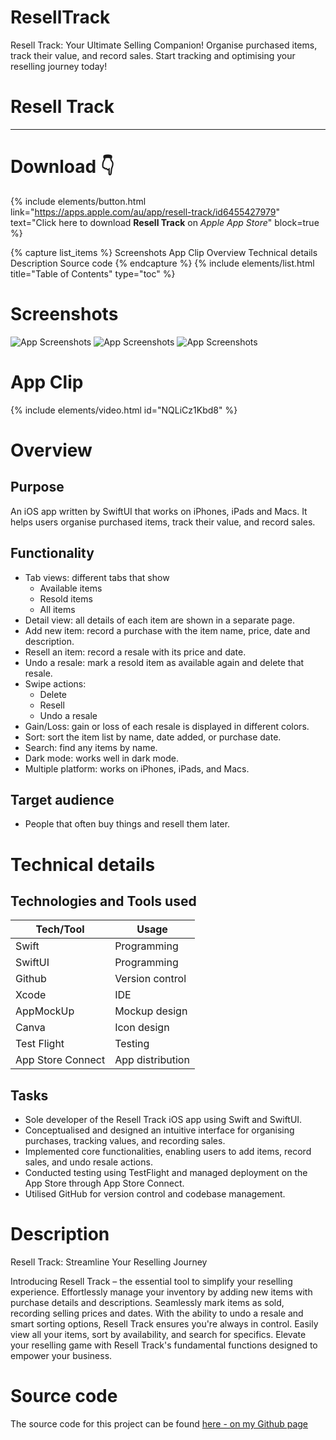 # ResellTrack
Resell Track: Your Ultimate Selling Companion! Organise purchased items, track their value, and record sales. Start tracking and optimising your reselling journey today!

# Resell Track

---

# Download 👇

{% include elements/button.html link="https://apps.apple.com/au/app/resell-track/id6455427979" text="Click here to download **Resell Track** on *Apple App Store*" block=true %}

{% capture list_items %}
Screenshots
App Clip
Overview
Technical details
Description
Source code
{% endcapture %}
{% include elements/list.html title="Table of Contents" type="toc" %}

# Screenshots

![App Screenshots](/assets/images/resellTrack/resellTrack_iphone1.png "iPhone 11 Pro Max")
![App Screenshots](/assets/images/resellTrack/resellTrack_iphone2.png "iPhone 8 Plus")
![App Screenshots](/Screenshots/AppMockUp-Screenshots/Apple-iPad-Pro-13-Inch-(2048x2732)/Apple-iPad-Pro-13-Inch-Screenshot-0.png)

<!-- {% capture carousel_images %}
/assets/images/resellTrack/resellTrack_screenshot1.png
/assets/images/resellTrack/resellTrack_screenshot2.png
/assets/images/resellTrack/resellTrack_screenshot3.png
/assets/images/resellTrack/resellTrack_screenshot4.png
/assets/images/resellTrack/resellTrack_screenshot5.png
/assets/images/resellTrack/resellTrack_screenshot6.png
/assets/images/resellTrack/resellTrack_screenshot7.png
/assets/images/resellTrack/resellTrack_screenshot8.png
/assets/images/resellTrack/resellTrack_screenshot9.png
/assets/images/resellTrack/resellTrack_screenshot10.png
{% endcapture %}
{% include elements/carousel.html %} -->

# App Clip

{% include elements/video.html id="NQLiCz1Kbd8" %}

# Overview

## Purpose

An iOS app written by SwiftUI that works on iPhones, iPads and Macs. It helps users organise purchased items, track their value, and record sales.

## Functionality

- Tab views: different tabs that show
  - Available items
  - Resold items
  - All items
- Detail view: all details of each item are shown in a separate page.
- Add new item: record a purchase with the item name, price, date and description.
- Resell an item: record a resale with its price and date.
- Undo a resale: mark a resold item as available again and delete that resale.
- Swipe actions:
  - Delete
  - Resell
  - Undo a resale
- Gain/Loss: gain or loss of each resale is displayed in different colors.
- Sort: sort the item list by name, date added, or purchase date.
- Search: find any items by name.
- Dark mode: works well in dark mode.
- Multiple platform: works on iPhones, iPads, and Macs.

## Target audience

- People that often buy things and resell them later.

# Technical details

## Technologies and Tools used

| **Tech/Tool**     | **Usage**        |
| ----------------- | ---------------- |
| Swift             | Programming      |
| SwiftUI           | Programming      |
| Github            | Version control  |
| Xcode             | IDE              |
| AppMockUp         | Mockup design    |
| Canva             | Icon design      |
| Test Flight       | Testing          |
| App Store Connect | App distribution |

## Tasks

- Sole developer of the Resell Track iOS app using Swift and SwiftUI.
- Conceptualised and designed an intuitive interface for organising purchases, tracking values, and recording sales.
- Implemented core functionalities, enabling users to add items, record sales, and undo resale actions.
- Conducted testing using TestFlight and managed deployment on the App Store through App Store Connect.
- Utilised GitHub for version control and codebase management.

# Description

Resell Track: Streamline Your Reselling Journey

Introducing Resell Track – the essential tool to simplify your reselling experience. Effortlessly manage your inventory by adding new items with purchase details and descriptions. Seamlessly mark items as sold, recording selling prices and dates. With the ability to undo a resale and smart sorting options, Resell Track ensures you're always in control. Easily view all your items, sort by availability, and search for specifics. Elevate your reselling game with Resell Track's fundamental functions designed to empower your business.

# Source code

The source code for this project can be found [here - on my Github page](https://github.com/tienbui1508/ResellTrack)
